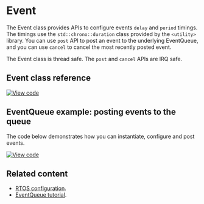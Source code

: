 # Event

The Event class provides APIs to configure events `delay` and `period` timings. The timings use the `std::chrono::duration` class provided by the `<utility>` library. You can use `post` API to post an event to the underlying EventQueue, and you can use `cancel` to cancel the most recently posted event.

The Event class is thread safe. The `post` and `cancel` APIs are IRQ safe.

## Event class reference

[![View code](https://www.mbed.com/embed/?type=library)](https://os.mbed.com/docs/mbed-os/v6.13/mbed-os-api-doxy/classevents_1_1_event_3_01void_07_arg_ts_8_8_8_08_4.html)

## EventQueue example: posting events to the queue

The code below demonstrates how you can instantiate, configure and post events.

[![View code](https://www.mbed.com/embed/?url=https://github.com/ARMmbed/mbed-os-snippet-Events_ex_1/tree/v6.13)](https://github.com/ARMmbed/mbed-os-snippet-Events_ex_1/blobl/v6.13/main.cpp)

## Related content

- [RTOS configuration](../apis/scheduling-options-and-config.html).
- [EventQueue tutorial](../apis/scheduling-tutorials.html).
